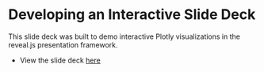 # Developing an Interactive Slide Deck

This slide deck was built to demo interactive Plotly visualizations in the reveal.js presentation framework. 
  * View the slide deck [here](https://dzipkowi.github.io/Interactive-Slide-Deck-Demo/index.html#slide-0)


